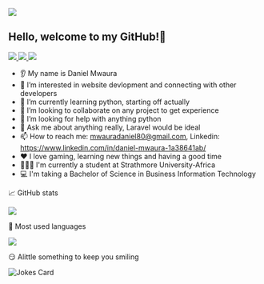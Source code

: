 ![](https://github.com/mwaura21/mwaura21/blob/master/game.gif)

## Hello, welcome to my GitHub!👋

<p>
<a href="mwauradaniel80@gmail.com">
  <img src="https://img.shields.io/badge/Gmail-D14836?style=for-the-badge&logo=gmail&logoColor=black"></img>
<a>
  
<a href="https://www.linkedin.com/in/daniel-mwaura-1a38641ab/">
  <img src="https://img.shields.io/badge/linkedin-%230077B5.svg?style=for-the-badge&logo=linkedin&logoColor=black"></img>
<a>
  
<a href="mwaura_daniel">
  <img src="https://img.shields.io/badge/PSN-%230070D1.svg?style=for-the-badge&logo=Playstation&logoColor=black"></img>
<a>
</p>  

* 👂 My name is Daniel Mwaura
* 👀 I’m interested in website devlopment and connecting with other developers
* 🌱 I’m currently learning python, starting off actually
* 🤝 I’m looking to collaborate on any project to get experience
* 🤔 I’m looking for help with anything python
* 💬 Ask me about anything really, Laravel would be ideal
* 📫 How to reach me: mwauradaniel80@gmail.com, Linkedin: https://www.linkedin.com/in/daniel-mwaura-1a38641ab/
* ❤️ I love gaming, learning new things and having a good time
* 👨🏿‍🎓 I'm currently a student at Strathmore University-Africa
* 💻 I'm taking a Bachelor of Science in Business Information Technology 
<!---
mwaura21/mwaura21 is a ✨ special ✨ repository because its `README.md` (this file) appears on your GitHub profile.
You can click the Preview link to take a look at your changes.
--->

📈 GitHub stats

<img src="https://github-readme-stats.vercel.app/api?username=mwaura21&show_icons=true&theme=outrun"/>

:thinking: Most used languages

<img src="https://github-readme-stats.vercel.app/api/top-langs?username=mwaura21&layout=compact&theme=outrun"/>

:smirk: Alittle something to keep you smiling 

![Jokes Card](https://readme-jokes.vercel.app/api)
